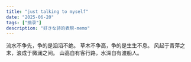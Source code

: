 ```yaml
---
title: "just talking to myself"
date: "2025-06-20"
tags: ["摘录"]
description: "好きな詩的表現-memo"
---
```




流水不争先，争的是滔滔不绝。
草木不争高，争的是生生不息。
风起于青萍之末，浪成于微澜之间。
山高自有客行路，水深自有渡船人。
